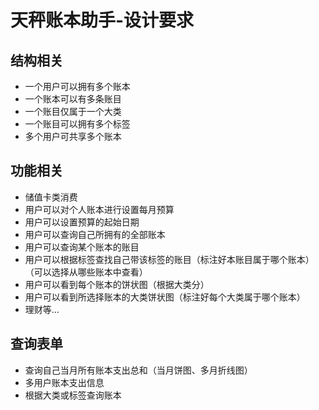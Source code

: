 # 天秤账本助手-设计要求

## 结构相关

* 一个用户可以拥有多个账本
* 一个账本可以有多条账目
* 一个账目仅属于一个大类
* 一个账目可以拥有多个标签
* 多个用户可共享多个账本


## 功能相关

* 储值卡类消费
* 用户可以对个人账本进行设置每月预算
* 用户可以设置预算的起始日期
* 用户可以查询自己所拥有的全部账本
* 用户可以查询某个账本的账目
* 用户可以根据标签查找自己带该标签的账目（标注好本账目属于哪个账本）（可以选择从哪些账本中查看）
* 用户可以看到每个账本的饼状图（根据大类分）
* 用户可以看到所选择账本的大类饼状图（标注好每个大类属于哪个账本）
* 理财等...


## 查询表单

* 查询自己当月所有账本支出总和（当月饼图、多月折线图）
* 多用户账本支出信息
* 根据大类或标签查询账本
